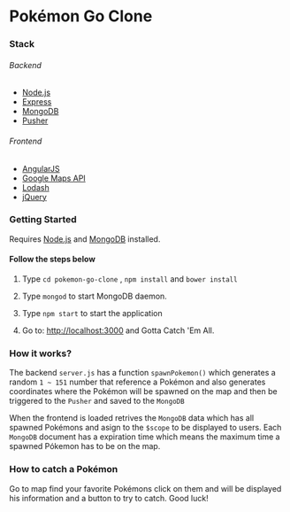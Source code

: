 # Pokémon Go Clone
### Stack
###### Backend
  - [Node.js](https://nodejs.org)
  - [Express](http://expressjs.com)
  - [MongoDB](https://www.mongodb.com)
  - [Pusher](https://pusher.com)

###### Frontend
  - [AngularJS](https://angularjs.org)
  - [Google Maps API](https://developers.google.com/maps/documentation/javascript)
  - [Lodash](https://lodash.com)
  - [jQuery](https://jquery.com)

### Getting Started
Requires [Node.js](https://nodejs.org) and [MongoDB](https://www.mongodb.com) installed.

#### Follow the steps below
1. Type `cd pokemon-go-clone` , `npm install` and `bower install`

2. Type `mongod` to start MongoDB daemon.

3. Type `npm start` to start the application

2. Go to: [http://localhost:3000](http://localhost:3000) and Gotta Catch 'Em All.

### How it works?

The backend `server.js` has a function `spawnPokemon()` which generates a random `1 ~ 151` number that reference a Pokémon and also generates coordinates where the Pokémon will be spawned on the map and then be triggered to the `Pusher` and saved to the `MongoDB`

When the frontend is loaded retrives the `MongoDB` data which has all spawned Pokémons and asign to the `$scope` to be displayed to users. Each `MongoDB` document has a expiration time which means the maximum time a spawned Pókemon has to be on the map.

### How to catch a Pokémon

Go to map find your favorite Pokémons click on them and will be displayed his information and a button to try to catch. Good luck!